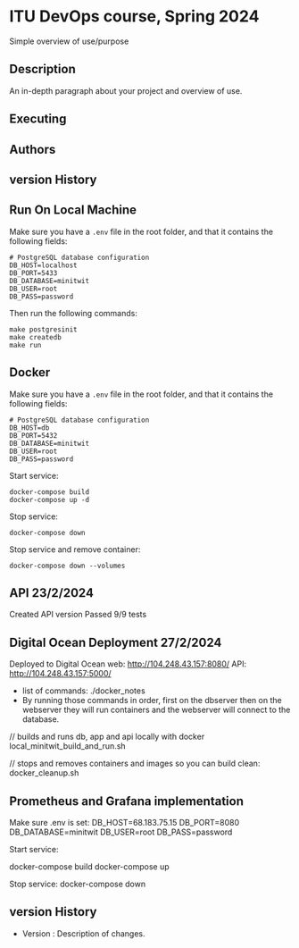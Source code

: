 # ITU DevOps course, Spring 2024

Simple overview of use/purpose

## Description

An in-depth paragraph about your project and overview of use.

## Executing

## Authors

## version History 

## Run On Local Machine
Make sure you have a `.env` file in the root folder, and that it contains the following fields:
```
# PostgreSQL database configuration
DB_HOST=localhost
DB_PORT=5433
DB_DATABASE=minitwit
DB_USER=root
DB_PASS=password
```
Then run the following commands:
```
make postgresinit
make createdb
make run
```

## Docker
Make sure you have a `.env` file in the root folder, and that it contains the following fields:
```
# PostgreSQL database configuration
DB_HOST=db
DB_PORT=5432
DB_DATABASE=minitwit
DB_USER=root
DB_PASS=password
```
Start service:
```
docker-compose build
docker-compose up -d
```

Stop service:
```
docker-compose down
```

Stop service and remove container:
```
docker-compose down --volumes
```

## API 23/2/2024
Created API version
Passed 9/9 tests

## Digital Ocean Deployment 27/2/2024
Deployed to Digital Ocean
web: http://104.248.43.157:8080/
API: http://104.248.43.157:5000/

- list of commands: ./docker_notes
- By running those commands in order, first on the dbserver then on the webserver they will run containers and the webserver will connect to the database.

// builds and runs db, app and api locally with docker
local_minitwit_build_and_run.sh

// stops and removes containers and images so you can build clean:
docker_cleanup.sh

## Prometheus and Grafana implementation
Make sure .env is set:
DB_HOST=68.183.75.15
DB_PORT=8080
DB_DATABASE=minitwit
DB_USER=root
DB_PASS=password

Start service:

docker-compose build
docker-compose up

Stop service:
docker-compose down
## version History
- Version : Description of changes.
